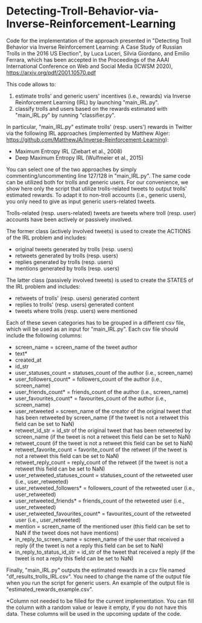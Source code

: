 # Detecting-Troll-Behavior-via-Inverse-Reinforcement-Learning
Code for the implementation of the approach presented in "Detecting Troll Behavior via Inverse Reinforcement Learning: A Case Study of Russian Trolls in the 2016 US Election", by Luca Luceri, Silvia Giordano, and Emilio Ferrara, which has been accepted in the Proceedings of the AAAI International Conference on Web and Social Media (ICWSM 2020), https://arxiv.org/pdf/2001.10570.pdf

This code allows to:
1) estimate trolls' and generic users' incentives (i.e., rewards) via Inverse Reinforcement Learning (IRL) by launching "main_IRL.py".
2) classify trolls and users based on the rewards estimated with "main_IRL.py" by running "classifier.py".

In particular, "main_IRL.py" estimate trolls' (resp. users') rewards in Twitter via the following IRL approaches (implemented by Matthew Alger: https://github.com/MatthewJA/Inverse-Reinforcement-Learning):
- Maximum Entropy IRL (Ziebart et al., 2008)
- Deep Maximum Entropy IRL (Wulfmeier et al., 2015)

You can select one of the two approaches by simply commenting/uncommenting line 127/128 in "main_IRL.py".
The same code can be utilized both for trolls and generic users.
For our convenience, we show here only the script that utilize trolls-related tweets to output trolls' estimated rewards.
To adapt it to non-troll accounts (i.e., generic users), you only need to give as input generic users-related tweets.

Trolls-related (resp. users-related) tweets are tweets where troll (resp. user) accounts have been actively or passively involved.

The former class (actively involved tweets) is used to create the ACTIONS of the IRL problem and includes:
- original tweets generated by trolls (resp. users)
- retweets generated by trolls (resp. users)
- replies generated by trolls (resp. users)
- mentions generated by trolls (resp. users)

The latter class (passively involved tweets) is used to create the STATES of the IRL problem and includes:
- retweets of trolls' (resp. users) generated content
- replies to trolls' (resp. users) generated content
- tweets where trolls (resp. users) were mentioned

Each of these seven categories has to be grouped in a different csv file, which will be used as an input for "main_IRL.py".
Each csv file should include the following columns:

- screen_name = screen_name of the tweet author 
- text*	
- created_at
- id_str
- user_statuses_count = statuses_count of the author (i.e., screen_name)
- user_followers_count*	= followers_count of the author (i.e., screen_name)
- user_friends_count* = friends_count of the author (i.e., screen_name)
- user_favourites_count* = favourites_count of the author (i.e., screen_name)
- user_retweeted = screen_name of the creator of the original tweet that has been retweeted by screen_name (if the tweet is not a retweet this field can be set to NaN)
- retweet_id_str = id_str of the original tweet that has been retweeted by screen_name (if the tweet is not a retweet this field can be set to NaN)
- retweet_count (if the tweet is not a retweet this field can be set to NaN)
- retweet_favorite_count = favorite_count of the retweet (if the tweet is not a retweet this field can be set to NaN)
- retweet_reply_count = reply_count of the retweet (if the tweet is not a retweet this field can be set to NaN)
- user_retweeted_statuses_count = statuses_count of the retweeted user (i.e., user_retweeted)
- user_retweeted_followers* = followers_count of the retweeted user (i.e., user_retweeted)
- user_retweeted_friends* = friends_count of the retweeted user (i.e., user_retweeted)
- user_retweeted_favourites_count* = favourites_count of the retweeted user (i.e., user_retweeted)
- mention = screen_name of the mentioned user (this field can be set to NaN if the tweet does not have mentions)
- in_reply_to_screen_name = screen_name of the user that received a reply (if the tweet is not a reply this field can be set to NaN)
- in_reply_to_status_id_str = id_str of the tweet that received a reply (if the tweet is not a reply this field can be set to NaN)	


Finally, "main_IRL.py" outputs the estimated rewards in a csv file named "df_results_trolls_IRL.csv". 
You need to change the name of the output file when you run the script for generic users.
An example of the output file is "estimated_rewards_example.csv".


*Column not needed to be filled for the current implementation. You can fill the column with a random value or leave it empty, if you do not have this data. These columns will be used in the upcoming update of the code.

